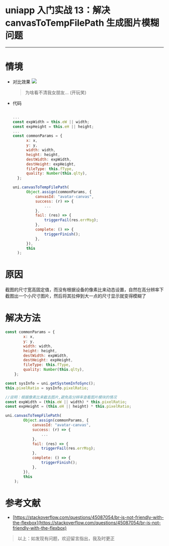 # uniapp 入门实战 13：解决 canvasToTempFilePath 生成图片模糊问题

---

# 情境

- 对比效果
  ![](https://cdn.jsdelivr.net/gh/yxw007/BlogPicBed@master//img/20220616211338.png)
  > 为啥看不清我女朋友… (开玩笑)
- 代码

  ```jsx

  ...
  const expWidth = this.eW || width;
  const expHeight = this.eH || height;
  ...
  const commonParams = {
  		x: x,
  		y: y,
  		width: width,
  		height: height,
  		destWidth: expWidth,
  		destHeight: expHeight,
  		fileType: this.fType,
  		quality: Number(this.qlty),
  	};

  uni.canvasToTempFilePath(
  		Object.assign(commonParams, {
  			canvasId: "avatar-canvas",
  			success: (r) => {
  				...
  			},
  			fail: (res) => {
  				triggerFail(res.errMsg);
  			},
  			complete: () => {
  				triggerFinish();
  			},
  		}),
  		this
  	);
  ```

# 原因

截图的尺寸宽高固定值，而没有根据设备的像素比来动态设置，自然在高分辨率下截图出一个小尺寸图片，然后将其拉伸到大一点的尺寸显示就变得模糊了

# 解决方法

```jsx
const commonParams = {
		x: x,
		y: y,
		width: width,
		height: height,
		destWidth: expWidth,
		destHeight: expHeight,
		fileType: this.fType,
		quality: Number(this.qlty),
	};

const sysInfo = uni.getSystemInfoSync();
this.pixelRatio = sysInfo.pixelRatio;

//说明：根据像素比来截去图片,避免高分辨率查看图片模块的情况
const expWidth = (this.eW || width) * this.pixelRatio;
const expHeight = (this.eH || height) * this.pixelRatio;

uni.canvasToTempFilePath(
		Object.assign(commonParams, {
			canvasId: "avatar-canvas",
			success: (r) => {
				...
			},
			fail: (res) => {
				triggerFail(res.errMsg);
			},
			complete: () => {
				triggerFinish();
			},
		}),
		this
	);
```

# 参考文献

- [https://stackoverflow.com/questions/45087054/br-is-not-friendly-with-the-flexbox](https://stackoverflow.com/questions/45087054/br-is-not-friendly-with-the-flexbox)

> 以上：如发现有问题，欢迎留言指出，我及时更正
